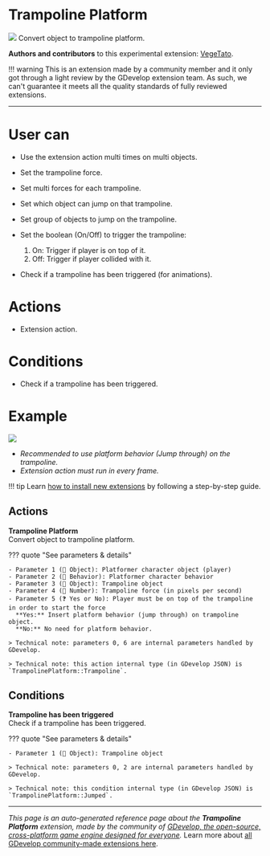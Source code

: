 # Trampoline Platform

<img src="https://resources.gdevelop-app.com/assets/Icons/Line Hero Pack/Master/SVG/Sports and Fitness/Sports and Fitness_skipping_training_jump_rope.svg" class="extension-icon"></img>
Convert object to trampoline platform.

**Authors and contributors** to this experimental extension: [VegeTato](https://gd.games/VegeTato).

!!! warning
    This is an extension made by a community member and it only got through a
    light review by the GDevelop extension team. As such, we can't guarantee it
    meets all the quality standards of fully reviewed extensions.

---

# User can

- Use the extension action multi times on multi objects.
- Set the trampoline force.
- Set multi forces for each trampoline.
- Set which object can jump on that trampoline.
- Set group of objects to jump on the trampoline.
- Set the boolean (On/Off) to trigger the trampoline:
    1. On: Trigger if player is on top of it.
    2. Off: Trigger if player collided with it.

- Check if a trampoline has been triggered (for animations).

# Actions

- Extension action.

# Conditions

- Check if a trampoline has been triggered.

# Example
![](https://i.imgur.com/XIYBQB9.png)

- *Recommended to use platform behavior (Jump through) on the trampoline.*  
- *Extension action must run in every frame.*

!!! tip
    Learn [how to install new extensions](/gdevelop5/extensions/search) by following a step-by-step guide.

## Actions

**Trampoline Platform**  
Convert object to trampoline platform.

??? quote "See parameters & details"

    - Parameter 1 (👾 Object): Platformer character object (player)
    - Parameter 2 (🧩 Behavior): Platformer character behavior
    - Parameter 3 (👾 Object): Trampoline object
    - Parameter 4 (🔢 Number): Trampoline force (in pixels per second)
    - Parameter 5 (❓ Yes or No): Player must be on top of the trampoline in order to start the force
      **Yes:** Insert platform behavior (jump through) on trampoline object.  
      **No:** No need for platform behavior.

    > Technical note: parameters 0, 6 are internal parameters handled by GDevelop.

    > Technical note: this action internal type (in GDevelop JSON) is `TrampolinePlatform::Trampoline`.

## Conditions

**Trampoline has been triggered**  
Check if a trampoline has been triggered.

??? quote "See parameters & details"

    - Parameter 1 (👾 Object): Trampoline object

    > Technical note: parameters 0, 2 are internal parameters handled by GDevelop.

    > Technical note: this condition internal type (in GDevelop JSON) is `TrampolinePlatform::Jumped`.




---

*This page is an auto-generated reference page about the **Trampoline Platform** extension, made by the community of [GDevelop, the open-source, cross-platform game engine designed for everyone](https://gdevelop.io/).* Learn more about [all GDevelop community-made extensions here](/gdevelop5/extensions).